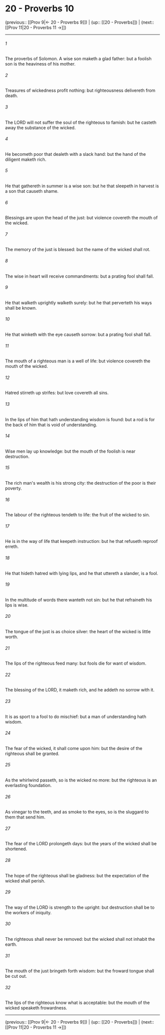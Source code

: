 # 20 - Proverbs 10

(previous:: [[Prov 9|← 20 - Proverbs 9]]) | (up:: [[20 - Proverbs]]) | (next:: [[Prov 11|20 - Proverbs 11 →]])

***


###### 1 
The proverbs of Solomon. A wise son maketh a glad father: but a foolish son is the heaviness of his mother. 

###### 2 
Treasures of wickedness profit nothing: but righteousness delivereth from death. 

###### 3 
The LORD will not suffer the soul of the righteous to famish: but he casteth away the substance of the wicked. 

###### 4 
He becometh poor that dealeth with a slack hand: but the hand of the diligent maketh rich. 

###### 5 
He that gathereth in summer is a wise son: but he that sleepeth in harvest is a son that causeth shame. 

###### 6 
Blessings are upon the head of the just: but violence covereth the mouth of the wicked. 

###### 7 
The memory of the just is blessed: but the name of the wicked shall rot. 

###### 8 
The wise in heart will receive commandments: but a prating fool shall fall. 

###### 9 
He that walketh uprightly walketh surely: but he that perverteth his ways shall be known. 

###### 10 
He that winketh with the eye causeth sorrow: but a prating fool shall fall. 

###### 11 
The mouth of a righteous man is a well of life: but violence covereth the mouth of the wicked. 

###### 12 
Hatred stirreth up strifes: but love covereth all sins. 

###### 13 
In the lips of him that hath understanding wisdom is found: but a rod is for the back of him that is void of understanding. 

###### 14 
Wise men lay up knowledge: but the mouth of the foolish is near destruction. 

###### 15 
The rich man's wealth is his strong city: the destruction of the poor is their poverty. 

###### 16 
The labour of the righteous tendeth to life: the fruit of the wicked to sin. 

###### 17 
He is in the way of life that keepeth instruction: but he that refuseth reproof erreth. 

###### 18 
He that hideth hatred with lying lips, and he that uttereth a slander, is a fool. 

###### 19 
In the multitude of words there wanteth not sin: but he that refraineth his lips is wise. 

###### 20 
The tongue of the just is as choice silver: the heart of the wicked is little worth. 

###### 21 
The lips of the righteous feed many: but fools die for want of wisdom. 

###### 22 
The blessing of the LORD, it maketh rich, and he addeth no sorrow with it. 

###### 23 
It is as sport to a fool to do mischief: but a man of understanding hath wisdom. 

###### 24 
The fear of the wicked, it shall come upon him: but the desire of the righteous shall be granted. 

###### 25 
As the whirlwind passeth, so is the wicked no more: but the righteous is an everlasting foundation. 

###### 26 
As vinegar to the teeth, and as smoke to the eyes, so is the sluggard to them that send him. 

###### 27 
The fear of the LORD prolongeth days: but the years of the wicked shall be shortened. 

###### 28 
The hope of the righteous shall be gladness: but the expectation of the wicked shall perish. 

###### 29 
The way of the LORD is strength to the upright: but destruction shall be to the workers of iniquity. 

###### 30 
The righteous shall never be removed: but the wicked shall not inhabit the earth. 

###### 31 
The mouth of the just bringeth forth wisdom: but the froward tongue shall be cut out. 

###### 32 
The lips of the righteous know what is acceptable: but the mouth of the wicked speaketh frowardness.

***

(previous:: [[Prov 9|← 20 - Proverbs 9]]) | (up:: [[20 - Proverbs]]) | (next:: [[Prov 11|20 - Proverbs 11 →]])
